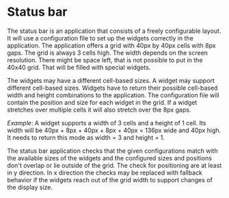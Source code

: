 # Status bar
The status bar is an application that consists of a freely configurable layout. It will use a configuration file to set up the widgets correctly in the application. The application offers a grid with 40px by 40px cells with 8px gaps. The grid is always 3 cells high. The width depends on the screen resolution. There might be space left, that is not possible to put in the 40x40 grid. That will be filled with special widgets.

The widgets may have a different cell-based sizes. A widget may support different cell-based sizes. Widgets have to return their possible cell-based width and height combinations to the application. The configuration file will contain the position and size for each widget in the grid. If a widget stretches over multiple cells it will also stretch over the 8px gaps.

*Example*: A widget supports a width of 3 cells and a height of 1 cell. Its width will be 40px + 8px + 40px + 8px + 40px = 136px wide and 40px high. It needs to return this mode as width = 3 and height = 1.

The status bar application checks that the given configurations match with the available sizes of the widgets and the configured sizes and positions don't overlap or lie outside of the grid. The check for positioning are at least in y direction. In x direction the checks may be replaced with fallback behavior if the widgets reach out of the grid width to support changes of the display size.